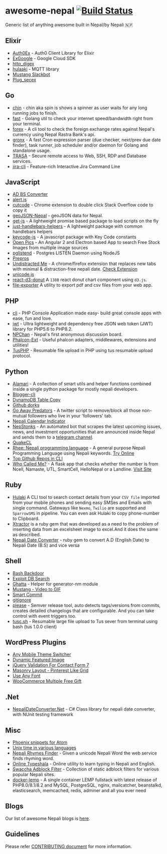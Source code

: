 # awesome-nepal [![Build Status](https://travis-ci.org/developers-nepal/awesome-nepal.svg?branch=master)](https://travis-ci.org/developers-nepal/awesome-nepal)
Generic list of anything awesome built in Nepal/by Nepali :nepal:

Elixir
----------
- [Auth0Ex](https://github.com/techgaun/auth0_ex) - Auth0 Client Library for Elixir
- [ExGoogle](https://github.com/techgaun/ex_google) - Google Cloud SDK
- [http_digex](https://github.com/techgaun/http_digex)
- [hulaaki](https://github.com/suvash/hulaaki) - MQTT library
- [Mustang Slackbot](https://github.com/techgaun/ex_mustang)
- [Plug_secex](https://github.com/techgaun/plug_secex)

Go
----------
- [chin](https://github.com/adhocore/chin) - chin aka spin is shows a spinner as user waits for any long running jobs to finish.
- [fast](https://github.com/adhocore/fast) - Golang util to check your internet speed/bandwidth right from your terminal.
- [forex](https://github.com/aviskarkc10/forex) - A cli tool to check the foreign exchange rates against Nepal's currency using Nepal Rastra Bank's api.
- [gronx](https://github.com/adhocore/gronx) - A fast Cron expression parser (due checker, next/prev due date finder), task runner, job scheduler and/or daemon for Golang and standalone usage.
- [TRASA](https://github.com/seknox/trasa) - Secure remote access to Web, SSH, RDP and Database services.
- [jira-cli](https://github.com/ankitpokhrel/jira-cli) - Feature-rich Interactive Jira Command Line

JavaScript
----------
- [AD BS Converter](https://github.com/techgaun/ad-bs-converter)
- [alert.js](https://github.com/ankitpokhrel/alert.js/)
- [cutcode](https://github.com/amitness/cutcode) - Chrome extension to double click Stack Overflow code to copy it
- [geoJSON-Nepal](https://mesaugat.github.io/geoJSON-Nepal/) - geoJSON data for Nepal.
- [get-js](https://github.com/kabirbaidhya/get-js) - A lightweight promise based package to load scripts on the fly
- [just-handlebars-helpers](https://github.com/leapfrogtechnology/just-handlebars-helpers) - A lightweight package with common handlebars helpers
- [keycode-js](https://github.com/kabirbaidhya/keycode-js) - A javascript package with Key Code constants
- [Open Pics](https://github.com/lohanitech/openpics) - An Angular 2 and Electron based App to search Free Stock Images from multiple image sources
- [pglistend](https://github.com/kabirbaidhya/pglistend) - Postgres LISTEN Daemon using NodeJS
- [Prepros](https://prepros.io/)
- [Undistracted Me](https://github.com/sidbelbase/undistracted-me) - A chrome/firefox extension that replaces new tabs with minimal & distraction-free nepali date. [Check Extension](https://chrome.google.com/webstore/detail/undistracted-me/dfgbijakkhepoonhaelocdmcleeehmef/)
- [unicode.js](https://github.com/ankitpokhrel/unicode.js)
- [react-d3-donut](https://github.com/aviskarkc10/react-d3-donut) A `138B` react donut chart component using `d3.js`.
- [file-exporter](https://github.com/aviskarkc10/file-exporter) A utility to export pdf and csv files from your web app.


PHP
---------
- [cli](https://github.com/adhocore/php-cli) - PHP Console Application made easy- build great console apps with ease, fun and love.
- [jwt](https://github.com/adhocore/php-jwt) - Ultra lightweight and dependency free JSON web token (JWT) library for PHP5.6 to PHP8.2.  
- [NPChan](https://github.com/npchan/NPChan-classic) - Nepal's first anonymous discussion board.
- [Phalcon-Ext](https://github.com/adhocore/phalcon-ext) - Useful phalcon adapters, middlewares, extensions and utilities!
- [TusPHP](https://github.com/ankitpokhrel/tus-php) - Resumable file upload in PHP using tus resumable upload protocol.

Python
---------
- [Alamari](https://github.com/sidbelbase/alamari) - A collection of smart utils and helper functions combined inside a single python package for mostly nepali developers.
- [Blogger-cli](https://github.com/hemanta212/blogger-cli)
- [DynamoDB Table Copy](https://github.com/techgaun/dynamodb-copy-table)
- [Github dorks](https://github.com/techgaun/github-dorks)
- [Go Away Predators](https://github.com/sidbelbase/go-away-predators) - A twitter script to remove/block all those non-mutual followers who live in your 'followers' tab.
- [Nepali Calendar Indicator](https://github.com/techgaun/nepali-calendar-indicator)
- [NepStonks](https://github.com/sidbelbase/nepstonks) - An automated bot that scrapes the latest upcoming issues, news, and investment opportunities that are announced inside Nepal and sends them to a [telegram channel](https://t.me/nepstonks).
- [QuakeCL](https://github.com/amitness/QuakeCL)
- [Rhee: Nepali programming language](https://github.com/biprasu/mrhee) - A general purpose Nepali Programming Language using Nepali keywords. [Try Online](http://rhee.shresthasushil.com.np/rheeonline)
- [Top Github Repos in CLI](https://github.com/techgaun/gh-top-repos)
- [Who Called Me?](https://github.com/sidbelbase/who-called-me) - A flask app that checks whether the number is from Ncell, Namaste, UTL, SmartCell, HelloNepal or a Landline. [Visit Site](https://whocalledme.now.sh/)


Ruby
---------
- [Hulaki](https://github.com/shivabhusal/hulaki) A CLI tool to search contact details from your `CSV file` imported from your mobile phones and sending easy SMSes and Emails with single command. Gateways like `Nexmo`, `Twilio` are supported and `SparrowSMS` in pipeline. You can even ask Hulaki to copy phone-number to Clipboard.
- [Xtractor](https://github.com/Kamalpaneru/Xtractor) is a ruby gem that was developed as a need to the problem of inserting data from an excelsheet image to excel.And it does the same as described.
- [Nepali Date Converter](https://github.com/przbadu/nepali_date_converter) - ruby gem to convert A.D (English Date) to Nepali Date (B.S) and vice versa

Shell
----------
- [Bash Backdoor](https://github.com/techgaun/bash-backdoor)
- [Exploit DB Search](https://github.com/techgaun/exploit-db-search)
- [Ghatta](https://github.com/techgaun/ghatta) - Helper for generator-nm module
- [Mustang - Video to GIF](https://github.com/techgaun/mustang)
- [Smart Commit](https://github.com/sbimochan/smart-commit)
- [gitignore](https://github.com/aviskarkc10/gitignore)
- [please](https://github.com/adhocore/please) - Semver release tool, auto detects tags/versions from commits, creates detailed changelogs that are configurable. And you can take control with event triggers too.
- [tusc.sh](https://github.com/adhocore/tusc.sh) - Resumable large file upload to Tus sever from terminal using bash (tus 1.0.0 client)

WordPress Plugins
-----------------
- [Any Mobile Theme Switcher](https://wordpress.org/plugins/any-mobile-theme-switcher/)
- [Dynamic Featured Image](https://github.com/ankitpokhrel/Dynamic-Featured-Image)
- [jQuery Validation For Contact Form 7](https://wordpress.org/plugins/jquery-validation-for-contact-form-7/)
- [Masonry Layout - Pinterest Like Grid](https://wordpress.org/plugins/wp-masonry-layout/)
- [Use Any Font](https://wordpress.org/plugins/use-any-font/)
- [WooCommerce Multiple Free Gift](https://github.com/ankitpokhrel/WooCommerce-Multiple-Free-Gift)

.Net
--------

- [NepaliDateConverter.Net](https://github.com/przbadu/NepaliDateConverter.Net) - C# Class library for nepali date converter, with NUnit testing framework

Misc
-----------------
- [Phoenix snippets for Atom](https://github.com/techgaun/phoenix-snippets)
- [Unix time in various languages](https://github.com/techgaun/unix-time)
- [Nepali Rhymes Finder](http://rhyme.shresthasushil.com.np/) - Given a unicode Nepali Word the web service finds rhyming word.
- [Online Typeshala](http://typeshala.shresthasushil.com.np/) - Online utility to learn typing in Nepali and English. 
- [Swaccha Adblock Filter](https://github.com/sndsabin/swaccha-adblock-filter) - Collection of static adblock filters for various popular Nepali sites.
- [docker-lemp](https://github.com/adhocore/docker-lemp) - A single container LEMP fullstack with latest release of PHP8.0/8.1/8.2 and MySQL, PostgreSQL, nginx, mailcatcher, beanstalkd, elasticsearch, memcached, redis, adminer and all you ever need

Blogs
-----------------
Our list of awesome Nepali blogs is [here](https://github.com/developers-nepal/blogs).

Guidelines
----------
Please refer [CONTRIBUTING document](CONTRIBUTING.md) for more information.

